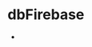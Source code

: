 # dbFirebase
<!--1. ** for Generate a Service Account Key**:
   - Go to the [Firebase Console]
   - Select project.
   - Navigate to Project Settings > Service accounts.
   - Click on **Generate new private key**.
   - Download the JSON file. This file contains the necessary credentials.  -->
 <!-- {
    "type": "",
    "project_id": "",
    "private_key_id": "",
    "private_key": "",
    "client_email": "",
    "client_id": "",
    "auth_uri": "",
    "token_uri": "",
    "auth_provider_x509_cert_url": "",
    "client_x509_cert_url": "",
    "universe_domain": ""
  }

<!-- <!--
I used my project's necessary credentials in serviceAccountKey.json, but I didn't push it to GitHub. 
Instead, I am pushing serviceAccountKeysExample.json as a reference.
-->
 -